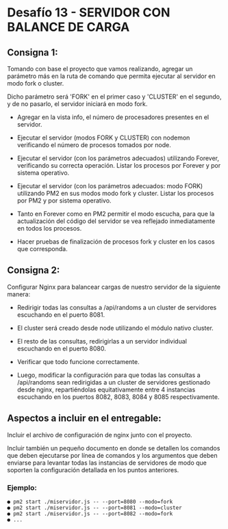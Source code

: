 # Desafío 13 - SERVIDOR CON BALANCE DE CARGA

## Consigna 1:

Tomando con base el proyecto que vamos realizando, agregar un parámetro más en la ruta de comando que permita ejecutar al servidor en modo fork o cluster.

Dicho parámetro será 'FORK' en el primer caso y 'CLUSTER' en el segundo, y de no pasarlo, el servidor iniciará en modo fork.

+ Agregar en la vista info, el número de procesadores presentes en el servidor.

+ Ejecutar el servidor (modos FORK y CLUSTER) con nodemon verificando el número de procesos tomados por node.

+ Ejecutar el servidor (con los parámetros adecuados) utilizando Forever, verificando su correcta operación. Listar los procesos por Forever y por sistema operativo.

+ Ejecutar el servidor (con los parámetros adecuados: modo FORK) utilizando PM2 en sus modos modo fork y cluster. Listar los procesos por PM2 y por sistema operativo.

+ Tanto en Forever como en PM2 permitir el modo escucha, para que la actualización del código del servidor se vea reflejado inmediatamente en todos los procesos.

+ Hacer pruebas de finalización de procesos fork y cluster en los casos que corresponda.

## Consigna 2:

Configurar Nginx para balancear cargas de nuestro servidor de la siguiente manera:

+ Redirigir todas las consultas a /api/randoms a un cluster de servidores escuchando en el puerto 8081.

+ El cluster será creado desde node utilizando el módulo nativo cluster.

+ El resto de las consultas, redirigirlas a un servidor individual escuchando en el puerto 8080.

+ Verificar que todo funcione correctamente.

+ Luego, modificar la configuración para que todas las consultas a /api/randoms sean redirigidas a un cluster de servidores gestionado desde nginx, repartiéndolas equitativamente entre 4 instancias escuchando en los puertos 8082, 8083, 8084 y 8085 respectivamente.

## Aspectos a incluir en el entregable:

Incluir el archivo de configuración de nginx junto con el proyecto.

Incluir también un pequeño documento en donde se detallen los comandos que deben ejecutarse por línea de comandos y los argumentos que deben enviarse para levantar todas las instancias de servidores de modo que soporten la configuración detallada en los puntos anteriores.

### Ejemplo:

```
● pm2 start ./miservidor.js -- --port=8080 --modo=fork
● pm2 start ./miservidor.js -- --port=8081 --modo=cluster
● pm2 start ./miservidor.js -- --port=8082 --modo=fork
● ...
```
